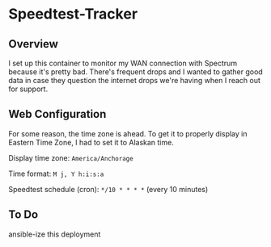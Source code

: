 # Speedtest-Tracker

## Overview

I set up this container to monitor my WAN connection with Spectrum because it's pretty bad. There's frequent drops and I wanted to gather good data in case they question the internet drops we're having when I reach out for support.

## Web Configuration

For some reason, the time zone is ahead. To get it to properly display in Eastern Time Zone, I had to set it to Alaskan time.

Display time zone: `America/Anchorage`

Time format: `M j, Y h:i:s:a`

Speedtest schedule (cron): `*/10 * * * *` (every 10 minutes)

## To Do

ansible-ize this deployment
